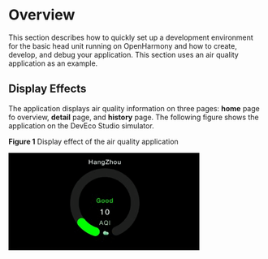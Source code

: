 # Overview<a name="EN-US_TOPIC_0000001055367650"></a>

This section describes how to quickly set up a development environment for the basic head unit running on OpenHarmony and how to create, develop, and debug your application. This section uses an air quality application as an example.

## Display Effects<a name="section3997224182313"></a>

The application displays air quality information on three pages:  **home**  page fo overview,  **detail**  page, and  **history**  page. The following figure shows the application on the DevEco Studio simulator.

**Figure  1**  Display effect of the air quality application<a name="fig97934104482"></a>  


![](figures/video_2020-07-25_173141.gif)

